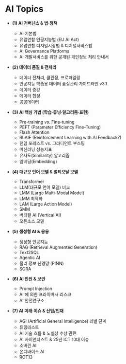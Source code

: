 # AI Topics

* **(1) AI 거버넌스 & 법·정책**
  * AI 기본법
  * 유럽연합 인공지능법 (EU AI Act)
  * 유럽연합 디지털시장법 & 디지털서비스법
  * AI Governance Platforms
  * AI 개발서비스를 위한 공개된 개인정보 처리 안내서
  
* **(2) 데이터 품질 & 전처리**
  * 데이터 전처리, 클린징, 프로파일링
  * 인공지능 학습용 데이터 품질관리 가이드라인 v3.1
  * 데이터 증강
  * 데이터 합성
  * 공공데이터

* **(3) AI 핵심 기법 (학습·튜닝·알고리즘·표현)**
  * Pre-training vs. Fine-tuning
  * PEFT (Parameter Efficiency Fine-Tuning)
  * Flash Attention
  * RLAIF (Reinforcement Learning with AI Feedback?)
  * 랜덤 포레스트 vs. 그라디언트 부스팅
  * 머신러닝 성능지표
  * 유사도(Similarity) 알고리즘
  * 임베딩(Embedding)

* **(4) 대규모 언어 모델 & 멀티모달 모델**
  * Transformer
  * LLM(대규모 언어 모델) 비교
  * LMM (Large Multi-Modal Model)
  * LMM 최적화
  * LAM (Large Action Model)
  * SMM
  * 버티컬 AI (Vertical AI)
  * 오픈소스 모델

* **(5) 생성형 AI & 응용**
  * 생성형 인공지능
  * RAG (Retrieval Augmented Generation)
  * Text2SQL
  * Agentic AI
  * 물리 정보 신경망 (PINN)
  * SORA

* **(6) AI 안전 & 보안**
  * Prompt Injection
  * AI 에 의한 프라이버시 리스크
  * AI 안전연구소

* **(7) AI 미래·이슈 & 산업/인재**
  * AGI (Artificial General Intelligence) 레벨 단계
  * 튜링테스트
  * AI 기술 흐름 & 노벨상 수상 관련
  * AI 사이언티스트 & 25년 ICT 10대 이슈
  * 소버린 AI
  * 온디바이스 AI
  * ROT13

